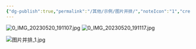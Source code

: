 ```yaml
---
{"dg-publish":true,"permalink":"/其他/示例/图片并排/","noteIcon":"1","created":"2023-05-21T00:39:20.776+08:00","updated":""}
---
```


![0_IMG_20230520_191107.jpg](/img/user/%E5%85%B6%E4%BB%96/%E9%99%84%E4%BB%B6/0_IMG_20230520_191107.jpg) ![0_IMG_20230520_191117.jpg](/img/user/%E5%85%B6%E4%BB%96/%E9%99%84%E4%BB%B6/0_IMG_20230520_191117.jpg)

![图片并排_1.jpg](/img/user/%E5%85%B6%E4%BB%96/%E9%99%84%E4%BB%B6/%E5%9B%BE%E7%89%87%E5%B9%B6%E6%8E%92_1.jpg)